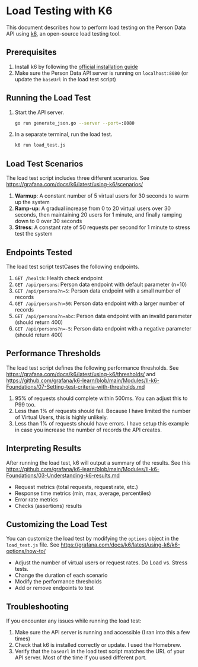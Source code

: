 # Load Testing with K6

This document describes how to perform load testing on the Person Data API using [k6](https://k6.io/), an open-source load testing tool.

## Prerequisites

1. Install k6 by following the [official installation guide](https://k6.io/docs/getting-started/installation/)
2. Make sure the Person Data API server is running on `localhost:8080` (or update the `baseUrl` in the load test script)

## Running the Load Test

1. Start the API server.
   ```bash
   go run generate_json.go --server --port=:8080
   ```

2. In a separate terminal, run the load test.
   ```bash
   k6 run load_test.js
   ```

## Load Test Scenarios

The load test script includes three different scenarios.
See https://grafana.com/docs/k6/latest/using-k6/scenarios/

1. **Warmup**: A constant number of 5 virtual users for 30 seconds to warm up the system
2. **Ramp-up**: A gradual increase from 0 to 20 virtual users over 30 seconds, then maintaining 20 users for 1 minute, and finally ramping down to 0 over 30 seconds
3. **Stress**: A constant rate of 50 requests per second for 1 minute to stress test the system

## Endpoints Tested

The load test script testCases the following endpoints.

1. `GET /health`: Health check endpoint
2. `GET /api/persons`: Person data endpoint with default parameter (n=10)
3. `GET /api/persons?n=5`: Person data endpoint with a small number of records
4. `GET /api/persons?n=50`: Person data endpoint with a larger number of records
5. `GET /api/persons?n=abc`: Person data endpoint with an invalid parameter (should return 400)
6. `GET /api/persons?n=-5`: Person data endpoint with a negative parameter (should return 400)

## Performance Thresholds

The load test script defines the following performance thresholds.
See https://grafana.com/docs/k6/latest/using-k6/thresholds/
and https://github.com/grafana/k6-learn/blob/main/Modules/II-k6-Foundations/07-Setting-test-criteria-with-thresholds.md

1. 95% of requests should complete within 500ms. You can adjust this to P99 too. 
2. Less than 1% of requests should fail. Because I have limited the number of Virtual Users, this is highly unlikely.
3. Less than 1% of requests should have errors. I have setup this example in case you increase the number of records the API creates.

## Interpreting Results

After running the load test, k6 will output a summary of the results.
See this https://github.com/grafana/k6-learn/blob/main/Modules/II-k6-Foundations/03-Understanding-k6-results.md
- Request metrics (total requests, request rate, etc.)
- Response time metrics (min, max, average, percentiles)
- Error rate metrics
- Checks (assertions) results

## Customizing the Load Test

You can customize the load test by modifying the `options` object in the `load_test.js` file.
See https://grafana.com/docs/k6/latest/using-k6/k6-options/how-to/

- Adjust the number of virtual users or request rates. Do Load vs. Stress tests. 
- Change the duration of each scenario
- Modify the performance thresholds
- Add or remove endpoints to test

## Troubleshooting

If you encounter any issues while running the load test:

1. Make sure the API server is running and accessible (I ran into this a few times)
2. Check that k6 is installed correctly or update. I used the Homebrew. 
3. Verify that the `baseUrl` in the load test script matches the URL of your API server. Most of the time if you used different port.
